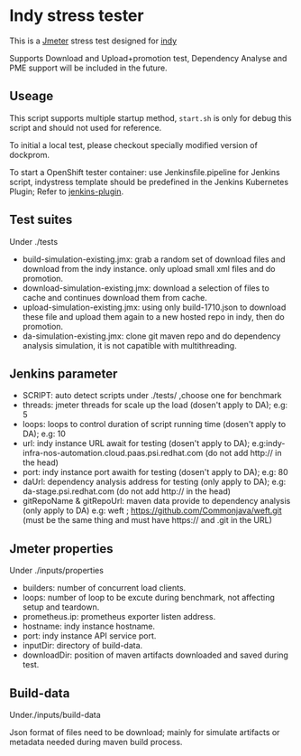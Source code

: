Indy stress tester
========

This is a [Jmeter](https://jmeter.apache.org/) stress test designed for [indy](https://github.com/Commonjava/indy)

Supports Download and Upload+promotion test, Dependency Analyse and PME support will be included in the future.

## Useage

This script supports multiple startup method, `start.sh` is only for debug this script and should not used for reference.

To initial a local test, please checkout specially modified version of dockprom.

To start a OpenShift tester container: use Jenkinsfile.pipeline for Jenkins script, indystress template should be predefined in the Jenkins Kubernetes Plugin; Refer to [jenkins-plugin](https://github.com/openshift/jenkins-plugin).

## Test suites

Under ./tests

* build-simulation-existing.jmx: grab a random set of download files and download from the indy instance. only upload small xml files and do promotion.
* download-simulation-existing.jmx: download a selection of files to cache and continues download them from cache.
* upload-simulation-existing.jmx: using only build-1710.json to download these file and upload them again to a new hosted repo in indy, then do promotion.
* da-simulation-existing.jmx: clone git maven repo and do dependency analysis simulation, it is not capatible with multithreading.

## Jenkins parameter

* SCRIPT: auto detect scripts under ./tests/ ,choose one for benchmark
* threads: jmeter threads for scale up the load (dosen't apply to DA); e.g: 5
* loops: loops to control duration of script running time (dosen't apply to DA); e.g: 10
* url: indy instance URL await for testing (dosen't apply to DA); e.g:indy-infra-nos-automation.cloud.paas.psi.redhat.com (do not add http:// in the head)
* port: indy instance port awaith for testing (dosen't apply to DA); e.g: 80
* daUrl: dependency analysis address for testing (only apply to DA); e.g: da-stage.psi.redhat.com (do not add http:// in the head)
* gitRepoName & gitRepoUrl: maven data provide to dependency analysis (only apply to DA) e.g: weft ; https://github.com/Commonjava/weft.git (must be the same thing and must have https:// and .git in the URL)

## Jmeter properties

Under ./inputs/properties

* builders: number of concurrent load clients.
* loops: number of loop to be excute during benchmark, not affecting setup and teardown.
* prometheus.ip: prometheus exporter listen address.
* hostname: indy instance hostname.
* port: indy instance API service port.
* inputDir: directory of build-data.
* downloadDir: position of maven artifacts downloaded and saved during test.

## Build-data

Under./inputs/build-data

Json format of files need to be download; mainly for simulate artifacts or metadata needed during maven build process.